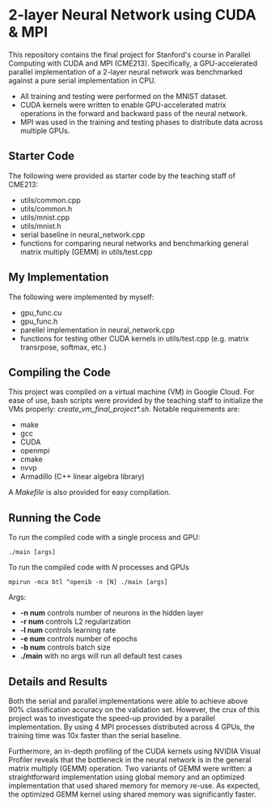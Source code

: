 # 2-layer Neural Network using CUDA &amp; MPI
This repository contains the final project for Stanford's course in Parallel Computing with CUDA and MPI (CME213). Specifically, a GPU-accelerated parallel implementation of a 2-layer neural network was benchmarked against a pure serial implementation in CPU. 
* All training and testing were performed on the MNIST dataset.
* CUDA kernels were written to enable GPU-accelerated matrix operations in the forward and backward pass of the neural network.
* MPI was used in the training and testing phases to distribute data across multiple GPUs.

## Starter Code
The following were provided as starter code by the teaching staff of CME213:
* utils/common.cpp
* utils/common.h
* utils/mnist.cpp
* utils/mnist.h
* serial baseline in neural_network.cpp
* functions for comparing neural networks and benchmarking general matrix multiply (GEMM) in utils/test.cpp

## My Implementation
The following were implemented by myself:
* gpu_func.cu
* gpu_func.h
* parellel implementation in neural_network.cpp
* functions for testing other CUDA kernels in utils/test.cpp (e.g. matrix transrpose, softmax, etc.)

## Compiling the Code
This project was compiled on a virtual machine (VM) in Google Cloud. For ease of use, bash scripts were provided by the teaching staff to initialize the VMs properly: _create_vm_final_project*.sh_. Notable requirements are:
* make
* gcc
* CUDA
* openmpi
* cmake
* nvvp
* Armadillo (C++ linear algebra library)

A _Makefile_ is also provided for easy compilation.

## Running the Code
To run the compiled code with a single process and GPU:
```
./main [args]
```
To run the compiled code with *N* processes and GPUs
```
mpirun -mca btl ^openib -n [N] ./main [args]
```
Args:
* **-n num** controls number of neurons in the hidden layer
* **-r num** controls L2 regularization
* **-l num** controls learning rate
* **-e num** controls number of epochs
* **-b num** controls batch size 
* **./main** with no args will run all default test cases

## Details and Results
Both the serial and parallel implementations were able to achieve above 90% classification accuracy on the validation set. However, the crux of this project was to investigate the speed-up provided by a parallel implementation. By using 4 MPI processes distributed across 4 GPUs, the training time was 10x faster than the serial baseline.

Furthermore, an in-depth profiling of the CUDA kernels using NVIDIA Visual Profiler reveals that the bottleneck in the neural network is in the general matrix multiply (GEMM) operation. Two variants of GEMM were written: a straightforward implementation using global memory and an optimized implementation that used shared memory for memory re-use. As expected, the optimized GEMM kernel using shared memory was significantly faster.

